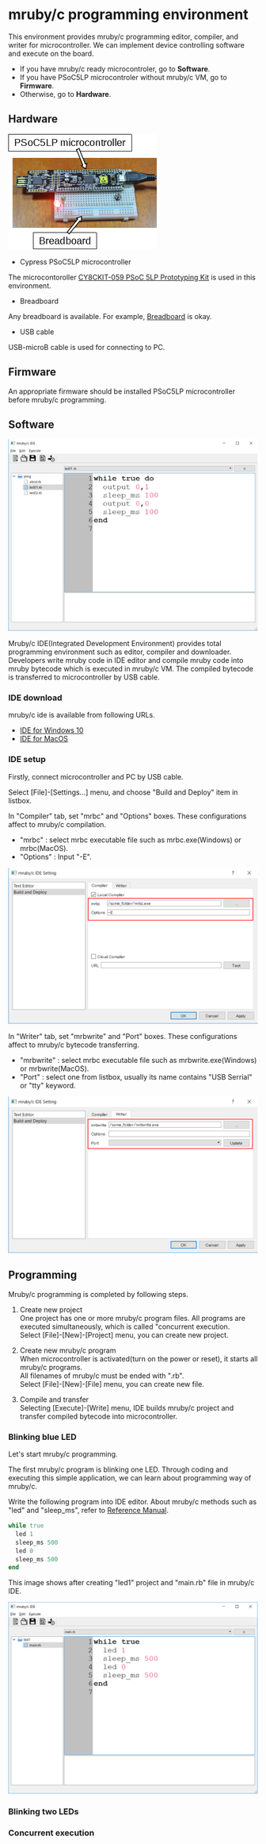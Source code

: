 
# mruby/c programming environment

This environment provides mruby/c programming editor, compiler, and writer for microcontroller. We can implement device controlling software and execute on the board.

- If you have mruby/c ready microcontroler, go to **Software**.
- If you have PSoC5LP microcontroler without mruby/c VM, go to **Firmware**.
- Otherwise, go to **Hardware**.

## Hardware

![PSoC5LP microcontroller](microcontroller.png "PSoC5LP microcontroller")

- Cypress PSoC5LP microcontroller

The microcontoroller [CY8CKIT-059 PSoC 5LP Prototyping Kit](http://www.cypress.com/documentation/development-kitsboards/cy8ckit-059-psoc-5lp-prototyping-kit-onboard-programmer-and) is used in this environment.

- Breadboard

Any breadboard is available. For example, [Breadboard](https://www.chip1stop.com/product/detail?partId=SEED-0000290&mpn=319030001) is okay.

- USB cable

USB-microB cable is used for connecting to PC.

## Firmware

An appropriate firmware should be installed PSoC5LP microcontroller before mruby/c programming.

## Software

![IDE](ide.png "mruby/c IDE")

Mruby/c IDE(Integrated Development Environment) provides total programming environment such as editor, compiler and downloader. Developers write mruby code in IDE editor and compile mruby code into mruby bytecode which is executed in mruby/c VM. The compiled bytecode is transferred to microcontroller by USB cable.

### IDE download

mruby/c ide is available from following URLs.

- [IDE for Windows 10](http://www.s-itoc.jp/usr/ide/windows/mrubyc_ide1.02_win.zip)
- [IDE for MacOS](http://www.s-itoc.jp/usr/ide/windows/mrubyc_ide1.02_win.zip)

### IDE setup

Firstly, connect microcontroller and PC by USB cable. 

Select [File]-[Settings...] menu, and choose "Build and Deploy" item in listbox. 

In "Compiler" tab, set "mrbc" and "Options" boxes. These configurations affect to mruby/c compilation.

- "mrbc" : select mrbc executable file such as mrbc.exe(Windows) or mrbc(MacOS).
- "Options" : Input "-E".

![IDE Setup 1](ide_setup_1.png "mruby/c IDE Setup")

In "Writer" tab, set "mrbwrite" and "Port" boxes. These configurations affect to mruby/c bytecode transferring. 

- "mrbwrite" : select mrbc executable file such as mrbwrite.exe(Windows) or mrbwrite(MacOS).
- "Port" : select one from listbox, usually its name contains "USB Serrial" or "tty" keyword.

![IDE Setup 2](ide_setup_2.png "mruby/c IDE Setup")

## Programming

Mruby/c programming is completed by following steps.

1. Create new project\
One project has one or more mruby/c program files. All programs are executed simultaneously, which is called "concurrent execution.\
Select [File]-[New]-[Project] menu, you can create new project.

2. Create new mruby/c program\
When microcontroller is activated(turn on the power or reset), it starts all mruby/c programs.\
All filenames of mruby/c must be ended with ".rb".\
Select [File]-[New]-[File] menu, you can create new file.

3. Compile and transfer\
Selecting [Execute]-[Write] menu, IDE builds mruby/c project and transfer compiled bytecode into microcontroller.

### Blinking blue LED

Let's start mruby/c programming.

The first mruby/c program is blinking one LED.
Through coding and executing this simple application, we can learn about programming way of mruby/c.

Write the following program into IDE editor. About mruby/c methods such as "led" and "sleep_ms", refer to [Reference Manual](reference.md).

```ruby
while true
  led 1
  sleep_ms 500
  led 0
  sleep_ms 500
end  
```

 This image shows after creating "led1" project and "main.rb" file in mruby/c IDE.

![blinking a led](program01.png "Blinking a LED")




### Blinking two LEDs

### Concurrent execution

